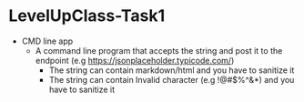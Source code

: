 # LevelUpClass-Task1
                      
- CMD line app
    - A command line program that accepts the string and post it to the endpoint (e.g https://jsonplaceholder.typicode.com/)
        - The string can contain markdown/html and you have to sanitize it        
        - The string can contain Invalid character (e.g !@#$%^&*) and you have to sanitize it